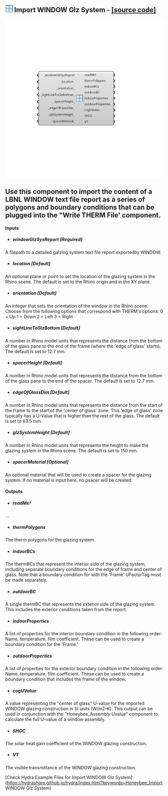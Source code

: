 ## ![](../../images/icons/Import_WINDOW_Glz_System.png) Import WINDOW Glz System - [[source code]](https://github.com/mostaphaRoudsari/honeybee/tree/master/src/Honeybee_Import%20WINDOW%20Glz%20System.py)

![](../../images/components/Import_WINDOW_Glz_System.png)

Use this component to import the content of a LBNL WINDOW text file report as a series of polygons and boundary conditions that can be plugged into the "Write THERM File' component.
 -
 

#### Inputs
* ##### windowGlzSysReport [Required]
A filepath to a detailed galzing system text file report exportedby WINDOW.
* ##### location [Default]
An optional plane or point to set the location of the glazing system in the Rhino scene.  The default is set to the Rhino origin and in the XY plane.
* ##### orientation [Default]
An integer that sets the orientation of the window in the Rhino scene.  Choose from the following options that correspond with THERM's options:
 0 = Up
 1 = Down
 2 = Left
 3 = Right
* ##### sightLineToGlzBottom [Default]
A number in Rhino model units that represents the distance from the bottom of the glass pane to the end of the frame (where the 'edge of glass' starts).  The default is set to 12.7 mm.
* ##### spacerHeight [Default]
A number in Rhino model units that represents the distance from the bottom of the glass pane to the end of the spacer. The default is set to 12.7 mm.
* ##### edgeOfGlassDim [Default]
A number in Rhino model units that represents the distance from the start of the frame to the start of the 'center of glass' zone.  This 'edge of glass' zone typically has a U-Value that is higher than the rest of the glass. The default is set to 63.5 mm.
* ##### glzSystemHeight [Default]
A number in Rhino model units that represents the height to make the glazing system in the Rhino scene.  The default is set to 150 mm.
* ##### spacerMaterial [Optional]
An optional material that will be used to create a spacer for the glazing system.  If no material is input here, no psacer will be created.

#### Outputs
* ##### readMe!
...
* ##### thermPolygons
The therm polygons for the glazing system.
* ##### indoorBCs
The thermBCs that represent the interior side of the glazing system, including separate boundary conditions for the edge of frame and center of glass.  Note that a boundary condition for with the 'Frame' UFactorTag must be made separately.
* ##### outdoorBC
A single thermBC that represents the exterior side of the glazing system.  This includes the exterior conditions taken from the report.
* ##### indoorProperties
A list of properties for the interior boundary condition in the following order: Name, temperature, film coefficient.  These can be used to create a boundary condition for the 'Frame.'
* ##### outdoorProperties
A list of properties for the exterior boundary condition in the following order: Name, temperature, film coefficient.  These can be used to create a boundary condition that includes the frame of the window.
* ##### cogUValue
A value representing the "center of glass" U-value for the imported WINDOW glazing construction in SI units (W/m2-K).  This output can be used in conjunction with the "Honeybee_Assembly Uvalue" component to calculate the full U-value of a window assembly.
* ##### SHGC
The solar heat gain coefficient of the WINDOW glazing construction.
* ##### VT
The visible transmittance of the WINDOW glazing construction.


[Check Hydra Example Files for Import WINDOW Glz System](https://hydrashare.github.io/hydra/index.html?keywords=Honeybee_Import WINDOW Glz System)